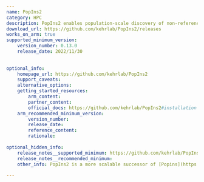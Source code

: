 ```yaml
---
name: PopIns2
category: HPC
description: PopIns2 enables population-scale discovery of non-reference sequence variants using colored de Bruijn graphs.
download_url: https://github.com/kehrlab/PopIns2/releases
works_on_arm: true
supported_minimum_version:
    version_number: 0.13.0
    release_date: 2022/11/30
 
 
optional_info:
    homepage_url: https://github.com/kehrlab/PopIns2
    support_caveats:
    alternative_options:
    getting_started_resources:
        arm_content:
        partner_content:
        official_docs: https://github.com/kehrlab/PopIns2#installation
    arm_recommended_minimum_version:
        version_number:
        release_date:
        reference_content:
        rationale:
 
optional_hidden_info:
    release_notes__supported_minimum: https://github.com/kehrlab/PopIns2/releases/tag/v0.13.0
    release_notes__recommended_minimum:
    other_info: PopIns2 is a more scalable successor of [Popins](https://github.com/bkehr/popins). Version 0.13.0 is the only available release at GitHub, and the release notes mention that this versions adds Linux/ARM64 built to the GitHub CI. This confirm Linux/ARM64 support in PopIns2.
 
---
```

